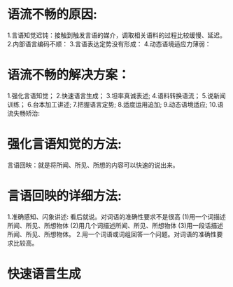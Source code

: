 # 语流不畅的原因:
1.言语知觉迟钝：接触到触发言语的媒介，调取相关语料的过程比较缓慢、延迟。
2.内部语言编码不顺：
3.言语表达定势没有形成：
4.动态语境适应力薄弱：

# 语流不畅的解决方案：
1.强化言语知觉；
2.快速语言生成；
3.坦率真诚表述;
4.语料转换语流；
5.说新闻训练；
6.台本加工讲述;
7.把握语言定势;
8.适度运用追加;
9.动态语境适应;
10.语流失畅矫治:

# 强化言语知觉的方法:
  言语回映：就是将所闻、所见、所想的内容可以快速的说出来。

# 言语回映的详细方法: 
1.准确感知、闪象讲述: 看后就说。对词语的准确性要求不是很高
  (1)用一个词描述所闻、所见、所想物体
  (2)用几个词描述所闻、所见、所想物体
  (3)用一段话描述所闻、所见、所想物体。
2.用一个词语或词组回答一个问题。对词语的准确性要求比较高。
# 快速语言生成



